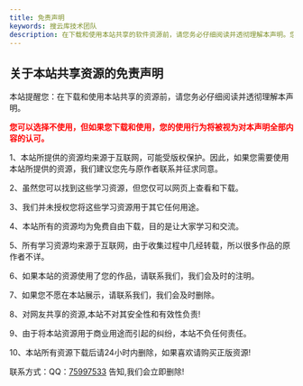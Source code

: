 ```yaml
---
title: 免责声明
keywords: 搜云库技术团队
description: 在下载和使用本站共享的软件资源前，请您务必仔细阅读并透彻理解本声明。您可以选择不使用，但如果您下载和使用，您的使用行为将被视为对本声明全部内容的认可。
---
```


## 关于本站共享资源的免责声明


本站提醒您：在下载和使用本站共享的资源前，请您务必仔细阅读并透彻理解本声明。

<span style="color: #FF0000;"><strong>您可以选择不使用，但如果您下载和使用，您的使用行为将被视为对本声明全部内容的认可。</strong></span>

1、本站所提供的资源均来源于互联网，可能受版权保护。因此，如果您需要使用本站所提供的资源，我们建议您先与原作者联系并征求同意。

2、虽然您可以找到这些学习资源，但您仅可以网页上查看和下载。

3、我们并未授权您将这些学习资源用于其它任何用途。

4、本站所有的资源均为免费自由下载，目的是让大家学习和交流。

5、所有学习资源均来源于互联网，由于收集过程中几经转载，所以很多作品的原作者不详。

6、如果本站的资源使用了您的作品，请联系我们，我们会及时的注明。

7、如果您不愿在本站展示，请联系我们，我们会及时删除。

​8、对网友共享的资源,本站不对其安全性和有效性负责!

9、由于将本站资源用于商业用途而引起的纠纷，本站不负任何责任。

10、本站所有资源下载后请24小时内删除，如果喜欢请购买正版资源!

联系方式：QQ：<a href="http://wpa.qq.com/msgrd?v=3&uin=75997533&menu=yes" class="qq">75997533</a> 告知,我们会立即删除!